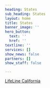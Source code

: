 ```yaml
---
heading: States
sub_heading: States
layout: home
title: States
banner_image: ''
hero_button:
  text: ''
  href: ''
textline: ''
services: []
show_news: false
partners: []
show_staff: false

---
```

[LifeLine California](/states/california/ "Lifeline California")